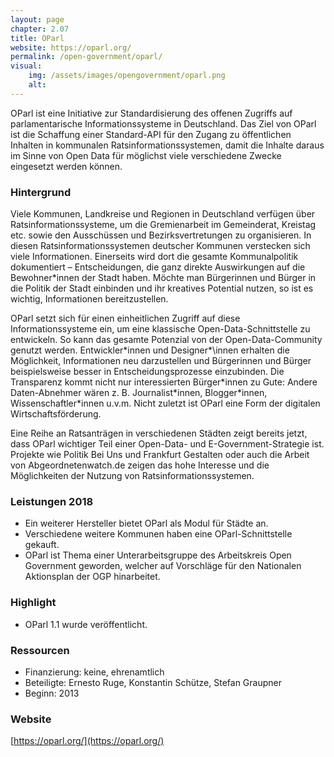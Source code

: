 ```yaml
---
layout: page
chapter: 2.07
title: OParl
website: https://oparl.org/
permalink: /open-government/oparl/
visual:
    img: /assets/images/opengovernment/oparl.png
    alt:
---
```


OParl ist eine Initiative zur Standardisierung des offenen Zugriffs auf parlamentarische Informationssysteme in Deutschland. Das Ziel von OParl ist die Schaffung einer Standard-API für den Zugang zu öffentlichen Inhalten in kommunalen Ratsinformationssystemen, damit die Inhalte daraus im Sinne von Open Data für möglichst viele verschiedene Zwecke eingesetzt werden können.

### Hintergrund

Viele Kommunen, Landkreise und Regionen in Deutschland verfügen über Ratsinformationssysteme, um die Gremienarbeit im Gemeinderat, Kreistag etc. sowie den Ausschüssen und Bezirksvertretungen zu organisieren. In diesen Ratsinformationssystemen deutscher Kommunen verstecken sich viele Informationen. Einerseits wird dort die gesamte Kommunalpolitik dokumentiert – Entscheidungen, die ganz direkte Auswirkungen auf die Bewohner\*innen der Stadt haben. Möchte man Bürgerinnen und Bürger in die Politik der Stadt einbinden und ihr kreatives Potential nutzen, so ist es wichtig, Informationen bereitzustellen.

OParl setzt sich für einen einheitlichen Zugriff auf diese Informationssysteme ein, um eine klassische Open-Data-Schnittstelle zu entwickeln. So kann das gesamte Potenzial von der Open-Data-Community genutzt werden. Entwickler\*innen und Designer*\innen erhalten die Möglichkeit, Informationen neu darzustellen und Bürgerinnen und Bürger beispielsweise besser in Entscheidungsprozesse einzubinden. Die Transparenz kommt nicht nur interessierten Bürger\*innen zu Gute: Andere Daten-Abnehmer wären z. B. Journalist\*innen, Blogger\*innen, Wissenschaftler\*innen u.v.m. Nicht zuletzt ist OParl eine Form der digitalen Wirtschaftsförderung.

Eine Reihe an Ratsanträgen in verschiedenen Städten zeigt bereits jetzt, dass OParl wichtiger Teil einer Open-Data- und E-Government-Strategie ist. Projekte wie Politik Bei Uns und Frankfurt Gestalten oder auch die Arbeit von Abgeordnetenwatch.de zeigen das hohe Interesse und die Möglichkeiten der Nutzung von Ratsinformationssystemen.

### Leistungen 2018

* Ein weiterer Hersteller bietet OParl als Modul für Städte an. 
* Verschiedene weitere Kommunen haben eine OParl-Schnittstelle gekauft. 
* OParl ist Thema einer Unterarbeitsgruppe des Arbeitskreis Open Government geworden, welcher auf Vorschläge für den Nationalen Aktionsplan der OGP hinarbeitet.

### Highlight

* OParl 1.1 wurde veröffentlicht. 



### Ressourcen

* Finanzierung: keine, ehrenamtlich
* Beteiligte: Ernesto Ruge, Konstantin Schütze, Stefan Graupner
* Beginn: 2013

### Website

[https://oparl.org/](https://oparl.org/)

